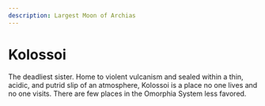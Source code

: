 ```yaml
---
description: Largest Moon of Archias
---
```


# Kolossoi

The deadliest sister. Home to violent vulcanism and sealed within a thin, acidic, and putrid slip of an atmosphere, Kolossoi is a place no one lives and no one visits. There are few places in the Omorphia System less favored.&#x20;
